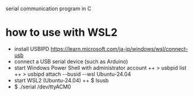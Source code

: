serial communication program in C

# how to use with WSL2
+ install USBIPD https://learn.microsoft.com/ja-jp/windows/wsl/connect-usb
+ connect a USB serial device (such as Arduino)
+ start Windows Power Shell with administrator account
++ > usbpid list
++ > usbipd attach --busid <BUSID of the USB device shown in the list above> --wsl Ubuntu-24.04
+ start WSL2 (Ubuntu-24.04)
++ $ lsusb
+ $ ./serial /dev/ttyACM0
